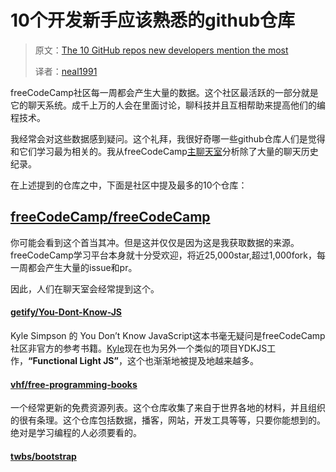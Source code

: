 # 10个开发新手应该熟悉的github仓库

>原文：[The 10 GitHub repos new developers mention the most](https://medium.freecodecamp.com/the-10-github-repos-people-mention-the-most-in-freecodecamps-main-chat-room-189750600fa4)
>
>译者：[neal1991](https://github.com/neal1991/)

freeCodeCamp社区每一周都会产生大量的数据。这个社区最活跃的一部分就是它的聊天系统。成千上万的人会在里面讨论，聊科技并且互相帮助来提高他们的编程技术。

我经常会对这些数据感到疑问。这个礼拜，我很好奇哪一些github仓库人们是觉得和它们学习最为相关的。我从freeCodeCamp[主聊天室](https://gitter.im/freecodecamp/freecodecamp)分析除了大量的聊天历史纪录。

在上述提到的仓库之中，下面是社区中提及最多的10个仓库：

## [freeCodeCamp/freeCodeCamp](https://github.com/freeCodeCamp/freeCodeCamp)

你可能会看到这个首当其冲。但是这并仅仅是因为这是我获取数据的来源。freeCodeCamp学习平台本身就十分受欢迎，将近25,000star,超过1,000fork，每一周都会产生大量的issue和pr。

因此，人们在聊天室会经常提到这个。

#### [getify/You-Dont-Know-JS](https://github.com/getify/You-Dont-Know-JS)

Kyle Simpson 的 You Don’t Know JavaScript这本书毫无疑问是freeCodeCamp社区非官方的参考书籍。[Kyle](https://medium.com/@getify)现在也为另外一个类似的项目YDKJS工作，**“Functional Light JS”**，这个也渐渐地被提及地越来越多。

#### [vhf/free-programming-books](https://github.com/vhf/free-programming-books)

一个经常更新的免费资源列表。这个仓库收集了来自于世界各地的材料，并且组织的很有条理。这个仓库包括数据，播客，网站，开发工具等等，只要你能想到的。绝对是学习编程的人必须要看的。

#### [twbs/bootstrap](https://github.com/twbs/bootstrap)


